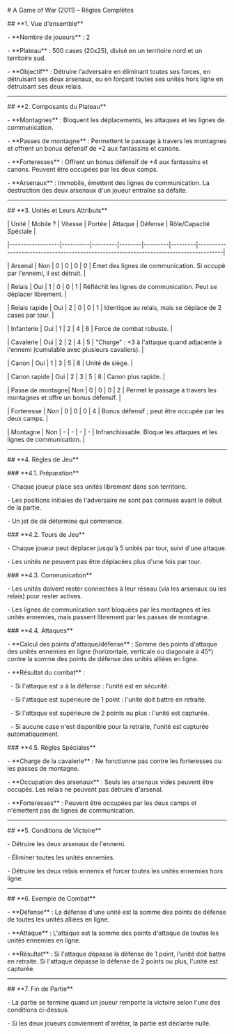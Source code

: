 \# A Game of War (2011) – Règles Complètes



\## \*\*1. Vue d'ensemble\*\*

\- \*\*Nombre de joueurs\*\* : 2

\- \*\*Plateau\*\* : 500 cases (20x25), divisé en un territoire nord et un territoire sud.

\- \*\*Objectif\*\* : Détruire l'adversaire en éliminant toutes ses forces, en détruisant ses deux arsenaux, ou en forçant toutes ses unités hors ligne en détruisant ses deux relais.



---



\## \*\*2. Composants du Plateau\*\*

\- \*\*Montagnes\*\* : Bloquent les déplacements, les attaques et les lignes de communication.

\- \*\*Passes de montagne\*\* : Permettent le passage à travers les montagnes et offrent un bonus défensif de +2 aux fantassins et canons.

\- \*\*Forteresses\*\* : Offrent un bonus défensif de +4 aux fantassins et canons. Peuvent être occupées par les deux camps.

\- \*\*Arsenaux\*\* : Immobile, émettent des lignes de communication. La destruction des deux arsenaux d'un joueur entraîne sa défaite.



---



\## \*\*3. Unités et Leurs Attributs\*\*



| Unité            | Mobile ? | Vitesse | Portée | Attaque | Défense | Rôle/Capacité Spéciale                                                                 |

|------------------|----------|---------|--------|---------|---------|---------------------------------------------------------------------------------------|

| Arsenal          | Non      | 0       | 0      | 0       | 0       | Émet des lignes de communication. Si occupé par l'ennemi, il est détruit.            |

| Relais           | Oui      | 1       | 0      | 0       | 1       | Réfléchit les lignes de communication. Peut se déplacer librement.                    |

| Relais rapide    | Oui      | 2       | 0      | 0       | 1       | Identique au relais, mais se déplace de 2 cases par tour.                             |

| Infanterie       | Oui      | 1       | 2      | 4       | 6       | Force de combat robuste.                                                             |

| Cavalerie        | Oui      | 2       | 2      | 4       | 5       | "Charge" : +3 à l'attaque quand adjacente à l'ennemi (cumulable avec plusieurs cavaliers). |

| Canon            | Oui      | 1       | 3      | 5       | 8       | Unité de siège.                                                                       |

| Canon rapide     | Oui      | 2       | 3      | 5       | 8       | Canon plus rapide.                                                                   |

| Passe de montagne| Non      | 0       | 0      | 0       | 2       | Permet le passage à travers les montagnes et offre un bonus défensif.                  |

| Forteresse       | Non      | 0       | 0      | 0       | 4       | Bonus défensif ; peut être occupée par les deux camps.                               |

| Montagne         | Non      | -       | -      | -       | -       | Infranchissable. Bloque les attaques et les lignes de communication.                   |



---



\## \*\*4. Règles de Jeu\*\*



\### \*\*4.1. Préparation\*\*

\- Chaque joueur place ses unités librement dans son territoire.

\- Les positions initiales de l'adversaire ne sont pas connues avant le début de la partie.

\- Un jet de dé détermine qui commence.



\### \*\*4.2. Tours de Jeu\*\*

\- Chaque joueur peut déplacer jusqu'à 5 unités par tour, suivi d'une attaque.

\- Les unités ne peuvent pas être déplacées plus d'une fois par tour.



\### \*\*4.3. Communication\*\*

\- Les unités doivent rester connectées à leur réseau (via les arsenaux ou les relais) pour rester actives.

\- Les lignes de communication sont bloquées par les montagnes et les unités ennemies, mais passent librement par les passes de montagne.



\### \*\*4.4. Attaques\*\*

\- \*\*Calcul des points d'attaque/défense\*\* : Somme des points d'attaque des unités ennemies en ligne (horizontale, verticale ou diagonale à 45°) contre la somme des points de défense des unités alliées en ligne.

\- \*\*Résultat du combat\*\* :

&nbsp; - Si l'attaque est ≤ à la défense : l'unité est en sécurité.

&nbsp; - Si l'attaque est supérieure de 1 point : l'unité doit battre en retraite.

&nbsp; - Si l'attaque est supérieure de 2 points ou plus : l'unité est capturée.

&nbsp; - Si aucune case n'est disponible pour la retraite, l'unité est capturée automatiquement.



\### \*\*4.5. Règles Spéciales\*\*

\- \*\*Charge de la cavalerie\*\* : Ne fonctionne pas contre les forteresses ou les passes de montagne.

\- \*\*Occupation des arsenaux\*\* : Seuls les arsenaux vides peuvent être occupés. Les relais ne peuvent pas détruire d'arsenal.

\- \*\*Forteresses\*\* : Peuvent être occupées par les deux camps et n'émettent pas de lignes de communication.



---



\## \*\*5. Conditions de Victoire\*\*

\- Détruire les deux arsenaux de l'ennemi.

\- Éliminer toutes les unités ennemies.

\- Détruire les deux relais ennemis et forcer toutes les unités ennemies hors ligne.



---



\## \*\*6. Exemple de Combat\*\*

\- \*\*Défense\*\* : La défense d'une unité est la somme des points de défense de toutes les unités alliées en ligne.

\- \*\*Attaque\*\* : L'attaque est la somme des points d'attaque de toutes les unités ennemies en ligne.

\- \*\*Résultat\*\* : Si l'attaque dépasse la défense de 1 point, l'unité doit battre en retraite. Si l'attaque dépasse la défense de 2 points ou plus, l'unité est capturée.



---



\## \*\*7. Fin de Partie\*\*

\- La partie se termine quand un joueur remporte la victoire selon l'une des conditions ci-dessus.

\- Si les deux joueurs conviennent d'arrêter, la partie est déclarée nulle.



